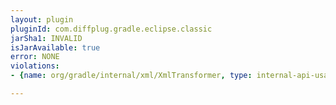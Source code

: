 ```yaml
---
layout: plugin
pluginId: com.diffplug.gradle.eclipse.classic
jarSha1: INVALID
isJarAvailable: true
error: NONE
violations:
- {name: org/gradle/internal/xml/XmlTransformer, type: internal-api-usage}

---
```

